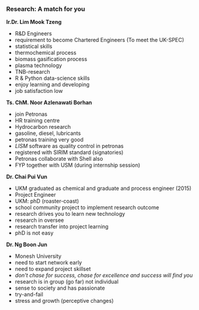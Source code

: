 ### Research: A match for you

**Ir.Dr. Lim Mook Tzeng**
- R&D Engineers
- requirement to become Chartered Engineers (To meet the UK-SPEC)
- statistical skills
- thermochemical process
- biomass gasification process
- plasma technology
- TNB-research
- R & Python data-science skills
- enjoy learning and developing
- job satisfaction low

**Ts. ChM. Noor Azlenawati Borhan**
- join Petronas
- HR training centre
- Hydrocarbon research
- gasoline, diesel, lubricants
- petronas training very good
- *LISM* software as quality control in petronas
- registered with SIRIM standard (signatories)
- Petronas collaborate with Shell also
- FYP together with USM (during internship session)

**Dr. Chai Pui Vun**
- UKM graduated as chemical and graduate and process engineer (2015)
- Project Engineer
- UKM: phD (roaster-coast)
- school community project to implement research outcome
- research drives you to learn new technology
- research in oversee
- research transfer into project learning
- phD is not easy

**Dr. Ng Boon Jun**
- Monesh University
- need to start network early
- need to expand project skillset
- *don't chase for success, chase for excellence and success will find you*
- research is in group (go far) not individual
- sense to society and has passionate
- try-and-fail
- stress and growth (perceptive changes)
